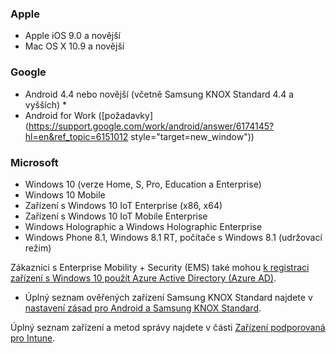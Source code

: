 

### <a name="apple"></a>Apple
  - Apple iOS 9.0 a novější
  - Mac OS X 10.9 a novější

### <a name="google"></a>Google
  - Android 4.4 nebo novější (včetně Samsung KNOX Standard 4.4 a vyšších) *
  - Android for Work ([požadavky](https://support.google.com/work/android/answer/6174145?hl=en&ref_topic=6151012 style="target=new_window"))

### <a name="microsoft"></a>Microsoft
  - Windows 10 (verze Home, S, Pro, Education a Enterprise)
  - Windows 10 Mobile
  - Zařízení s Windows 10 IoT Enterprise (x86, x64)
  - Zařízení s Windows 10 IoT Mobile Enterprise
  - Windows Holographic a Windows Holographic Enterprise
  - Windows Phone 8.1, Windows 8.1 RT, počítače s Windows 8.1 (udržovací režim)

Zákazníci s Enterprise Mobility + Security (EMS) také mohou [k registraci zařízení s Windows 10 použít Azure Active Directory (Azure AD)](/intune-classic/deploy-use/set-up-windows-device-management-with-microsoft-intune#azure-active-directory-enrollment).

* Úplný seznam ověřených zařízení Samsung KNOX Standard najdete v [nastavení zásad pro Android a Samsung KNOX Standard](/intune-classic/android-policy-settings-in-microsoft-intune.md#supported-samsung-knox-standard-devices).

Úplný seznam zařízení a metod správy najdete v části [Zařízení podporovaná pro Intune](/intune/supported-devices-browsers#intune-supported-devices).
